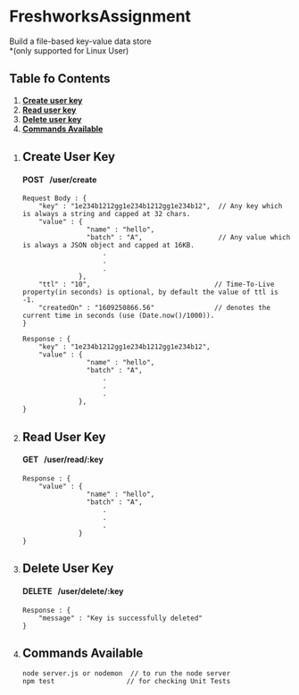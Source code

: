 # FreshworksAssignment
Build a file-based key-value data store<br>
*(only supported for Linux User)
## Table fo Contents

1. **[Create user key](#createuserkey)**<br>
2. **[Read user key](#readuserkey)**<br>
3. **[Delete user key](#deleteuserkey)**<br>
4. **[Commands Available](#commandsavailable)**<br>



<a name = "createuserkey"></a>

1. ## Create User Key
    #### POST &nbsp; /user/create
    
    ```
    Request Body : {
        "key" : "1e234b1212gg1e234b1212gg1e234b12",  // Any key which is always a string and capped at 32 chars.
        "value" : {
                    "name" : "hello",       
                    "batch" : "A",                   // Any value which is always a JSON object and capped at 16KB.
                        .
                        .
                        .
                  },
        "ttl" : "10",                               // Time-To-Live property(in seconds) is optional, by default the value of ttl is -1.
        "createdOn" : "1609250866.56"               // denotes the current time in seconds (use (Date.now()/1000)).
    }
    
    Response : {
        "key" : "1e234b1212gg1e234b1212gg1e234b12",
        "value" : {
                    "name" : "hello",       
                    "batch" : "A",                   
                        .
                        .
                        .
                  },
    }
    ```

<a name = "readuserkey"></a>

2. ## Read User Key
    #### GET &nbsp; /user/read/:key
    
    ```    
    Response : {
        "value" : {
                    "name" : "hello",       
                    "batch" : "A",                   
                        .
                        .
                        .
                  }
    }
    ```

<a name = "deleteuserkey"></a>

3. ## Delete User Key
    #### DELETE &nbsp; /user/delete/:key
    
    ```   
    Response : {
        "message" : "Key is successfully deleted"
    }
    ```
    
    
<a name = "commandsavailable"></a>

4. ## Commands Available
   
   ```
   node server.js or nodemon  // to run the node server
   npm test                  // for checking Unit Tests
   ```
    




